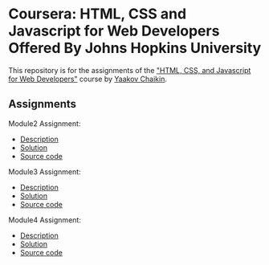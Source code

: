 # Coursera: HTML, CSS and Javascript for Web Developers Offered By Johns Hopkins University

This repository is for the assignments of the ["HTML, CSS, and Javascript for Web Developers"](https://www.coursera.org/learn/html-css-javascript-for-web-developers) course by [Yaakov Chaikin](https://www.coursera.org/instructor/yaakov-chaikin).
## Assignments
Module2 Assignment:
- [Description](https://github.com/jhu-ep-coursera/fullstack-course4/blob/master/assignments/assignment2/Assignment-2.md)
- [Solution](https://sameer-shahzada.github.io/-Coursera-HTML-CSS-and-JavaScript-for-Web-Developers/module2-solution/index.html)
- [Source code](./module2-solution)

Module3 Assignment:
- [Description](https://github.com/jhu-ep-coursera/fullstack-course4/blob/master/assignments/assignment3/Assignment-3.md)
- [Solution](https://sameer-shahzada.github.io/-Coursera-HTML-CSS-and-JavaScript-for-Web-Developers/Module3-solution/index.html)
- [Source code](./Module3-solution)

Module4 Assignment:
- [Description](https://github.com/jhu-ep-coursera/fullstack-course4/blob/master/assignments/assignment4/Assignment-4.md)
- [Solution]()
- [Source code](./Module4-solution)

